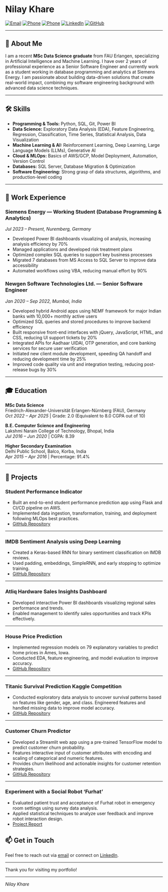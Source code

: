 # Nilay Khare

[![Email](https://img.shields.io/badge/-nilaykhare1@gmail.com-c14438?style=flat&logo=gmail&logoColor=white)](mailto:nilaykhare1@gmail.com)
[![Phone](https://img.shields.io/badge/Phone-+91%209407918845-4caf50?style=flat&logo=phone)](tel:+919407918845)
[![Phone](https://img.shields.io/badge/Phone-+49%2017626723644-4caf50?style=flat&logo=phone)](tel:+4917626723644)
[![LinkedIn](https://img.shields.io/badge/-LinkedIn-0077B5?style=flat&logo=linkedin&logoColor=white)](https://linkedin.com/in/nilaykhare23)
[![GitHub](https://img.shields.io/badge/-GitHub-181717?style=flat&logo=github&logoColor=white)](https://github.com/Nilaykhare)

---

## 👋 About Me

I am a recent **MSc Data Science graduate** from FAU Erlangen, specializing in Artificial Intelligence and Machine Learning. I have over 2 years of professional experience as a Senior Software Engineer and currently work as a student working in database programming and analytics at Siemens Energy. I am passionate about building data-driven solutions that create real-world impact, combining my software engineering background with advanced data science techniques.

---

## 🛠️ Skills

- **Programming & Tools:** Python, SQL, Git, Power BI  
- **Data Science:** Exploratory Data Analysis (EDA), Feature Engineering, Regression, Classification, Time Series, Statistical Analysis, Data Visualization  
- **Machine Learning & AI:** Reinforcement Learning, Deep Learning, Large Language Models (LLMs), Generative AI  
- **Cloud & MLOps:** Basics of AWS/GCP, Model Deployment, Automation, Version Control  
- **Databases:** SQL Server, Database Migration & Optimization  
- **Software Engineering:** Strong grasp of data structures, algorithms, and production-level coding

---

## 💼 Work Experience

### Siemens Energy — Working Student (Database Programming & Analytics)  
*Jul 2023 – Present, Nuremberg, Germany*  
- Developed Power BI dashboards visualizing oil analysis, increasing analysis efficiency by 70%  
- Managed applications and developed risk treatment plans  
- Optimized complex SQL queries to support key business processes  
- Migrated 7 databases from MS Access to SQL Server to improve data accessibility  
- Automated workflows using VBA, reducing manual effort by 90%

### Newgen Software Technologies Ltd. — Senior Software Engineer  
*Jan 2020 – Sep 2022, Mumbai, India*  
- Developed hybrid Android apps using NEMF framework for major Indian banks with 10,000+ monthly active users  
- Optimized SQL queries and stored procedures to improve backend efficiency  
- Built responsive front-end interfaces with jQuery, JavaScript, HTML, and CSS, reducing UI support tickets by 20%  
- Integrated APIs for Aadhaar UIDAI, OTP generation, and core banking services for secure user verification  
- Initiated new client module development, speeding QA handoff and reducing development time by 25%  
- Improved code quality via unit and integration testing, reducing post-release bugs by 30%

---

## 🎓 Education

**MSc Data Science**  
Friedrich-Alexander-Universität Erlangen-Nürnberg (FAU), Germany  
*Oct 2022 – Apr 2025* | Grade: 2.0 (Equivalent to 8.0 CGPA out of 10)

**B.E. Computer Science and Engineering**  
Lakshmi Narain College of Technology, Bhopal, India  
*Jul 2016 – Jun 2020* | CGPA: 8.39

**Higher Secondary Examination**  
Delhi Public School, Balco, Korba, India  
*Apr 2015 – Apr 2016* | Percentage: 91.4%

---

## 📂 Projects

### Student Performance Indicator  
- Built an end-to-end student performance prediction app using Flask and CI/CD pipeline on AWS.  
- Implemented data ingestion, transformation, training, and deployment following MLOps best practices.  
- [GitHub Repository](https://github.com/Nilaykhare/Student-Performance-Indicator---End-to-End-MLOps-Project)

---

### IMDB Sentiment Analysis using Deep Learning  
- Created a Keras-based RNN for binary sentiment classification on IMDB reviews.  
- Used padding, embeddings, SimpleRNN, and early stopping to optimize training.  
- [GitHub Repository](https://github.com/Nilaykhare/ML-GenAI-langchain-projects/blob/main/Deep_Learning_Project_RNN_Simple_RNN/simpleRnn.ipynb)

---

### Atliq Hardware Sales Insights Dashboard  
- Developed interactive Power BI dashboards visualizing regional sales performance and trends.  
- Enabled management to identify sales opportunities and track KPIs effectively.

---

### House Price Prediction  
- Implemented regression models on 79 explanatory variables to predict home prices in Ames, Iowa.  
- Conducted EDA, feature engineering, and model evaluation to improve accuracy.  
- [GitHub Repository](https://github.com/Nilaykhare/house-price-prediction)

---

### Titanic Survival Prediction Kaggle Competition  
- Conducted exploratory data analysis to uncover survival patterns based on features like gender, age, and class. Engineered features and handled missing data to improve model accuracy.  
- [GitHub Repository](https://www.kaggle.com/code/nilaykhare/eda-and-model-training-titanic-machine-learning)

---

### Customer Churn Predictor  
- Developed a Streamlit web app using a pre-trained TensorFlow model to predict customer churn probability.  
- Features interactive input of customer attributes with encoding and scaling of categorical and numeric features.  
- Provides churn likelihood and actionable insights for customer retention strategies.  
- [GitHub Repository](https://github.com/Nilaykhare/Employee-Churn-and-Salary-prediction-using-ANN)

---

### Experiment with a Social Robot ‘Furhat’  
- Evaluated patient trust and acceptance of Furhat robot in emergency room settings using survey data analysis.  
- Applied statistical techniques to analyze user feedback and improve robot interaction design.  
- [Project Report](https://github.com/Nilaykhare/ABA---emotional-robot)

## 📫 Get in Touch

Feel free to reach out via [email](mailto:nilaykhare1@gmail.com) or connect on [LinkedIn](https://linkedin.com/in/nilaykhare23).

---

Thank you for visiting my portfolio!

---

*Nilay Khare*  

